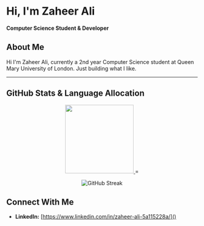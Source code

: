 # Hi, I'm Zaheer Ali

**Computer Science Student & Developer**

## About Me

Hi I'm Zaheer Ali, currently a 2nd year Computer Science student at Queen Mary University of London. Just building what I like.

---

## GitHub Stats & Language Allocation

<div align="center">

<a href="https://github.com/ZaheerAli12134">
  <img height="180em" src="https://github-readme-stats.vercel.app/api?username=ZaheerAli12134&show_icons=true&theme=radical&include_all_commits=true&count_private=true"/>
</a>
=
<p align="center">
  <img src="https://streak-stats.demolab.com/?user=ZaheerAli12134&theme=radical" alt="GitHub Streak" />
</p>

</div>

## Connect With Me
- **LinkedIn:** [https://www.linkedin.com/in/zaheer-ali-5a115228a/]()
